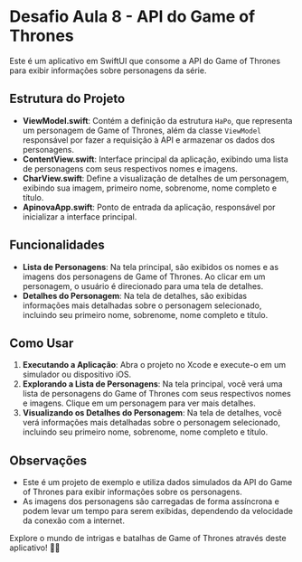 # Desafio Aula 8 - API do Game of Thrones

Este é um aplicativo em SwiftUI que consome a API do Game of Thrones para exibir informações sobre personagens da série.

## Estrutura do Projeto

- **ViewModel.swift**: Contém a definição da estrutura `HaPo`, que representa um personagem de Game of Thrones, além da classe `ViewModel` responsável por fazer a requisição à API e armazenar os dados dos personagens.
- **ContentView.swift**: Interface principal da aplicação, exibindo uma lista de personagens com seus respectivos nomes e imagens.
- **CharView.swift**: Define a visualização de detalhes de um personagem, exibindo sua imagem, primeiro nome, sobrenome, nome completo e título.
- **ApinovaApp.swift**: Ponto de entrada da aplicação, responsável por inicializar a interface principal.

## Funcionalidades

- **Lista de Personagens**: Na tela principal, são exibidos os nomes e as imagens dos personagens de Game of Thrones. Ao clicar em um personagem, o usuário é direcionado para uma tela de detalhes.
- **Detalhes do Personagem**: Na tela de detalhes, são exibidas informações mais detalhadas sobre o personagem selecionado, incluindo seu primeiro nome, sobrenome, nome completo e título.

## Como Usar

1. **Executando a Aplicação**: Abra o projeto no Xcode e execute-o em um simulador ou dispositivo iOS.
2. **Explorando a Lista de Personagens**: Na tela principal, você verá uma lista de personagens do Game of Thrones com seus respectivos nomes e imagens. Clique em um personagem para ver mais detalhes.
3. **Visualizando os Detalhes do Personagem**: Na tela de detalhes, você verá informações mais detalhadas sobre o personagem selecionado, incluindo seu primeiro nome, sobrenome, nome completo e título.

## Observações

- Este é um projeto de exemplo e utiliza dados simulados da API do Game of Thrones para exibir informações sobre os personagens.
- As imagens dos personagens são carregadas de forma assíncrona e podem levar um tempo para serem exibidas, dependendo da velocidade da conexão com a internet.

Explore o mundo de intrigas e batalhas de Game of Thrones através deste aplicativo! 🐉🏰
